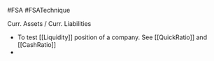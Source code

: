 #FSA #FSATechnique 

Curr. Assets / Curr. Liabilities 

- To test [[Liquidity]] position of a company. See [[QuickRatio]] and [[CashRatio]]
- 